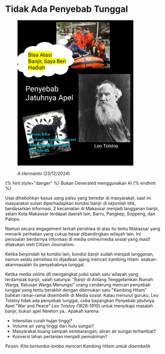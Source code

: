 # Tidak Ada Penyebab Tunggal

<figure><img src="../.gitbook/assets/image.png" alt="" width="375"><figcaption><p>A.Hermanto (23/12/2024)</p></figcaption></figure>



{% hint style="danger" %}
Bukan Generated menggunakan AI
{% endhint %}

Usai dihebohkan kasus uang palsu yang beredar di masyarakat, saat ini masyarakat sulsel diperhadapkan kondisi banjir di sejumlah titik, berdasarkan informasi, 2 kecamatan di Makassar menjadi langganan banjir, selain Kota Makassar terdapat daerah lain, Barru, Pangkep, Soppeng, dan Palopo.

Namun secara engagement terkait peristiwa di atas itu tentu Makassar yang menarik perhatian yang cukup besar dibandingkan wilayah lain, Ini persoalan berdarnya informasi di media online/media sosial yang masif dilakukan oleh Citizen Journalism.

Ketika berpindah ke kondisi lain, kondisi banjir sudah menjadi langganan, namun selalu peristiwa ini dijadikan ajang mencari kambing hitam. seakan-akanmasalah itu penyebabnya tunggal.

Ketika media online dll mengangkat judul salah satu wilayah yang terdampak banjir, salah satunya: "Banjir di Antang Tenggelamkan Rumah Warga, Ratusan Warga Menungsi" orang cenderung mencari penyebab tunggal yang tentu berakhir dengan ditemukan satu "Kambing Hitam" bahkan ramai-ramai disembelih di Media sosial. Kalau menurut guruku, Leo Tolstoy tidak ada penyebab tunggal, coba bayangkan Penyebab jatuhnya Apel "War and Peace" Leo Tolstoy (1828-1910) untuk menyikapi masalah banjir, bukan apel Newton ya.. Apakah karena:

* Intensitas curah hujan tinggi?
* Volume air yang tinggi dari hulu sungai?
* Masyarakat buang sampah sembarangan, aliran air sungai terhambat?
* Konversi lahan pertanian menjadi pemukiman?

_Pesan: Kita berlomba-lomba mencari Kambing Hitam untuk disembelih_
